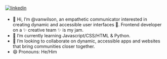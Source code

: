 <a href="https://www.linkedin.com/in/vanwilson86/" target="_blank">
<img src=https://img.shields.io/badge/linkedin-%231E77B5.svg?&style=for-the-badge&logo=linkedin&logoColor=white alt=linkedin style="margin-bottom: 5px;" />
</a>

- 👋 Hi, I’m @vanwilson, an empathetic communicator interested in creating dynamic and accessible user interfaces 👀. Frontend developer on a ✨ creative team ✨ is my jam.
- 🌱 I’m currently learning Javascript/CSS/HTML & Python.
- 💞️ I’m looking to collaborate on dynamic, accessible apps and websites that bring communities closer together.
- 😄 Pronouns: He/Him
